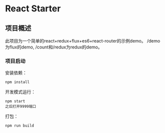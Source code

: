 # React Starter

## 项目概述

此项目为一个简单的react+redux+flux+es6+react-router的示例demo。
/demo为flux的demo,
/count和/redux为redux的demo。

### 项目启动

安装依赖：

```
npm install
```

开发模式运行：

```
npm start
之后打开9999端口
```

打包：

```
npm run build
```